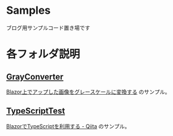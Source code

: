 # Samples
ブログ用サンプルコード置き場です

# 各フォルダ説明
## [GrayConverter](./GrayConverter)
[Blazor上でアップした画像をグレースケールに変換する](http://atriasoft.work/cs/1109) のサンプル。
## [TypeScriptTest](./TypeScriptTest)
[BlazorでTypeScriptを利用する - Qiita](https://qiita.com/Atria/items/928eaff0c9f088545ca2) のサンプル。   
